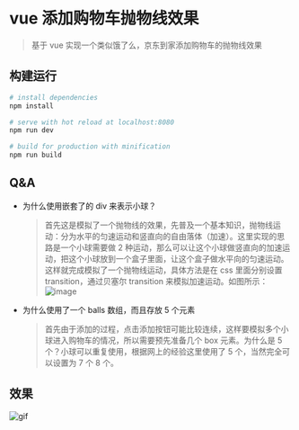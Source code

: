 # vue 添加购物车抛物线效果

> 基于 vue 实现一个类似饿了么，京东到家添加购物车的抛物线效果

## 构建运行

```bash
# install dependencies
npm install

# serve with hot reload at localhost:8080
npm run dev

# build for production with minification
npm run build
```

## Q&A

* 为什么使用嵌套了的 div 来表示小球？
  > 首先这是模拟了一个抛物线的效果，先普及一个基本知识，抛物线运动：分为水平的匀速运动和竖直向的自由落体（加速）。这里实现的思路是一个小球需要做 2 种运动，那么可以让这个小球做竖直向的加速运动，把这个小球放到一个盒子里面，让这个盒子做水平向的匀速运动。这样就完成模拟了一个抛物线运动，具体方法是在 css 里面分别设置 transition，通过贝塞尔 transition 来模拟加速运动。如图所示：
  > ![image](https://cdn.zhangxuefei.site/wp-content/uploads/2018/04/img_5ae179323671c.png)
* 为什么使用了一个 balls 数组，而且存放 5 个元素
  > 首先由于添加的过程，点击添加按钮可能比较连续，这样要模拟多个小球进入购物车的情况，所以需要预先准备几个 box 元素。为什么是 5 个？小球可以重复使用，根据网上的经验这里使用了 5 个，当然完全可以设置为 7 个 8 个。

## 效果

![gif](https://cdn.zhangxuefei.site/wp-content/uploads/2018/04/g.gif)
